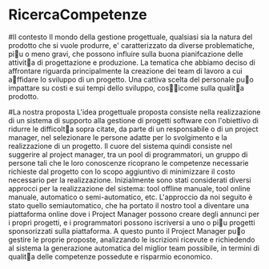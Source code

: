 # RicercaCompetenze
#Il contesto
Il mondo della gestione progettuale, qualsiasi sia la natura del prodotto che si vuole produrre, e' caratterizzato da diverse problematiche, piu o meno gravi, che possono influire sulla buona pianifcazione delle attivita di progettazione e produzione. La tematica che abbiamo deciso di affrontare riguarda principalmente la creazione dei team di lavoro a cui affidare lo sviluppo di un progetto. Una cattiva scelta del personale puo impattare su costi e sui tempi dello sviluppo, cosìcome sulla qualita prodotto.

#La nostra proposta
L'idea progettuale proposta consiste nella realizzazione di un sistema di supporto alla gestione di progetti software con l'obiettivo di ridurre le difficolta sopra citate, da parte di un responsabile o di un project manager, nel selezionare le persone adatte per lo svolgimento e la realizzazione di un progetto. Il cuore del sistema quindi consiste nel suggerire al project manager, tra un pool di programmatori, un gruppo di persone tali che le loro conoscenze ricoprano le competenze necessarie richieste dal progetto con lo scopo aggiuntivo di minimizzare il costo necessario per la realizzazione. Inizialmente sono stati considerati diversi approcci per la realizzazione del sistema: tool offline manuale, tool online manuale, automatico o semi-automatico, etc.
L'approccio da noi seguito è stato quello  semiautomatico, che ha portato il nostro tool a diventare una piattaforma online dove i Project Manager possono creare degli annunci per i propri progetti, e i programmatori possono iscriversi a uno o piu progetti sponsorizzati sulla piattaforma. A questo punto il Project Manager puo gestire le proprie proposte, analizzando le iscrizioni ricevute e richiedendo al sistema la generazione automatica del miglior team possibile, in termini di qualita delle competenze possedute e risparmio economico.
